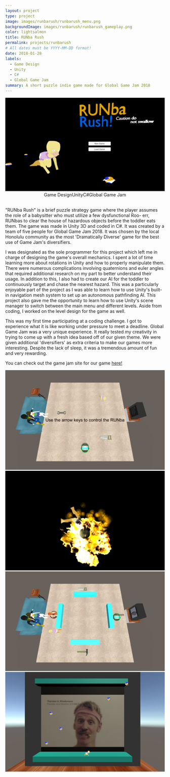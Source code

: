 ```yaml
---
layout: project
type: project
image: images/runbarush/runbarush_menu.png
backgroundImage: images/runbarush/runbarush_gameplay.png
color: lightsalmon
title: RUNba Rush
permalink: projects/runbarush
# All dates must be YYYY-MM-DD format!
date: 2018-01-28
labels:
  - Game Design
  - Unity
  - C#
  - Global Game Jam
summary: A short puzzle indie game made for Global Game Jam 2018
---
```


<img class="ui huge centered bordered image" src="../images/runbarush/runbarush_menu.png">

<div style="display: flex; justify-content: center" class="ui large labels">
  <div class="ui basic label">Game Design</div>
  <div class="ui basic label">Unity</div>
  <div class="ui basic label">C#</div>
  <div class="ui basic label">Global Game Jam</div>
</div>
<br/>

"RUNba Rush" is a brief puzzle strategy game where the player assumes the role of a babysitter who must utilize a few dysfunctional Roo- err, RUNbas to clear the house of hazardous objects before the toddler eats them. The game was made in Unity 3D and coded in C#. It was created by a team of five people for Global Game Jam 2018. It was chosen by the local Honolulu community as the most 'Dramatically Diverse' game for the best use of Game Jam's diversifiers. 

I was designated as the sole programmer for this project which left me in charge of designing the game's overall mechanics. I spent a lot of time learning more about rotations in Unity and how to properly manipulate them. There were numerous complications involving quaternions and euler angles that required additional research on my part to better understand their usage. In addition to this, I also had to create our AI for the toddler to continuously  target and chase the nearest hazard. This was a particularly enjoyable part of the project as I was able to learn how to use Unity's built-in navigation mesh system to set up an autonomous pathfinding AI. This project also gave me the opportunity to learn how to use Unity's scene manager to switch between the main menu and different levels. Aside from coding, I worked on the level design for the game as well. 

This was my first time participating at a coding challenge. I got to experience what it is like working under pressure to meet a deadline. Global Game Jam was a very unique experience. It really tested my creativity in trying to come up with a fresh idea based off of our given theme. We were given additional 'diversifiers' as extra criteria to make our games more interesting. Despite the lack of sleep, it was a tremendous amount of fun and very rewarding. 

You can check out the game jam site for our game [here!](https://globalgamejam.org/2018/games/runba-rush)

<div class="ui two column grid">
  <div class="column">
    <img class="ui large bordered image" src="../images/runbarush/runbarush_instructions.png">
    <img class="ui large bordered image" src="../images/runbarush/runbarush_death.png">
  </div>
  <div class="column">
    <img class="ui large bordered image" src="../images/runbarush/runbarush_gameplay.png">
    <img class="ui large bordered image" src="../images/runbarush/runbarush_secret.png">
  </div>
</div>
